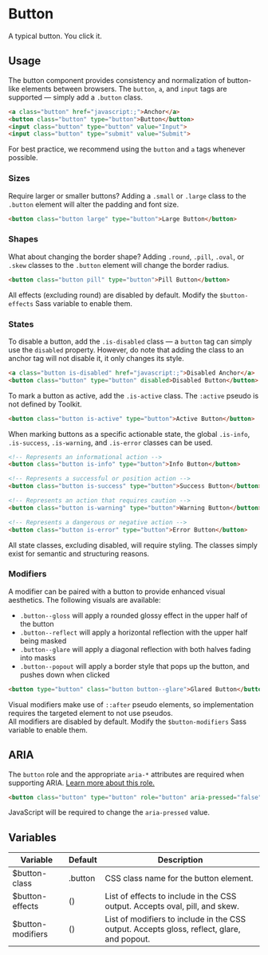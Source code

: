 # Button #

A typical button. You click it.

## Usage ##

The button component provides consistency and normalization of button-like elements between browsers.
The `button`, `a`, and `input` tags are supported &mdash; simply add a `.button` class.

```html
<a class="button" href="javascript:;">Anchor</a>
<button class="button" type="button">Button</button>
<input class="button" type="button" value="Input">
<input class="button" type="submit" value="Submit">
```

For best practice, we recommend using the `button` and `a` tags whenever possible.

### Sizes ###

Require larger or smaller buttons? Adding a `.small` or `.large` class to the `.button` element
will alter the padding and font size.

```html
<button class="button large" type="button">Large Button</button>
```

### Shapes ###

What about changing the border shape? Adding `.round`, `.pill`, `.oval`,
or `.skew` classes to the `.button` element will change the border radius.

```html
<button class="button pill" type="button">Pill Button</button>
```

<div class="notice is-warning">
    All effects (excluding round) are disabled by default.
    Modify the <code>$button-effects</code> Sass variable to enable them.
</div>

### States ###

To disable a button, add the `.is-disabled` class &mdash; a `button` tag can simply use the `disabled` property.
However, do note that adding the class to an anchor tag will not disable it, it only changes its style.

```html
<a class="button is-disabled" href="javascript:;">Disabled Anchor</a>
<button class="button" type="button" disabled>Disabled Button</button>
```

To mark a button as active, add the `.is-active` class. The `:active` pseudo is not defined by Toolkit.

```html
<button class="button is-active" type="button">Active Button</button>
```

When marking buttons as a specific actionable state, the global `.is-info`, `.is-success`, `.is-warning`,
and `.is-error` classes can be used.

```html
<!-- Represents an informational action -->
<button class="button is-info" type="button">Info Button</button>

<!-- Represents a successful or position action -->
<button class="button is-success" type="button">Success Button</button>

<!-- Represents an action that requires caution -->
<button class="button is-warning" type="button">Warning Button</button>

<!-- Represents a dangerous or negative action -->
<button class="button is-error" type="button">Error Button</button>
```

<div class="notice is-warning">
    All state classes, excluding disabled, will require styling.
    The classes simply exist for semantic and structuring reasons.
</div>

### Modifiers ###

A modifier can be paired with a button to provide enhanced visual aesthetics.
The following visuals are available:

* `.button--gloss` will apply a rounded glossy effect in the upper half of the button
* `.button--reflect` will apply a horizontal reflection with the upper half being masked
* `.button--glare` will apply a diagonal reflection with both halves fading into masks
* `.button--popout` will apply a border style that pops up the button, and pushes down when clicked

```html
<button type="button" class="button button--glare">Glared Button</button>
```

<div class="notice is-info">
    Visual modifiers make use of <code>::after</code> pseudo elements,
    so implementation requires the targeted element to not use pseudos.
</div>

<div class="notice is-warning">
    All modifiers are disabled by default. Modify the <code>$button-modifiers</code> Sass
    variable to enable them.
</div>

## ARIA ##

The `button` role and the appropriate `aria-*` attributes are required when supporting ARIA.
[Learn more about this role.](https://developer.mozilla.org/en-US/docs/Web/Accessibility/ARIA/ARIA_Techniques/Using_the_button_role)

```html
<button class="button" type="button" role="button" aria-pressed="false">Button</button>
```

<div class="notice is-warning">
    JavaScript will be required to change the <code>aria-pressed</code> value.
</div>

## Variables ##

<table class="table is-striped data-table">
    <thead>
        <tr>
            <th>Variable</th>
            <th>Default</th>
            <th>Description</th>
        </tr>
    </thead>
    <tbody>
        <tr>
            <td>$button-class</td>
            <td>.button</td>
            <td>CSS class name for the button element.</td>
        </tr>
        <tr>
            <td>$button-effects</td>
            <td>()</td>
            <td>List of effects to include in the CSS output. Accepts oval, pill, and skew.</td>
        </tr>
        <tr>
            <td>$button-modifiers</td>
            <td>()</td>
            <td>List of modifiers to include in the CSS output. Accepts gloss, reflect, glare, and popout.</td>
        </tr>
    </tbody>
</table>
